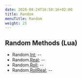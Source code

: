 ```yaml
---
date: 2020-08-24T16:50:16+02:00
title: Random
menuTitle: Random
weight: 25
---
```


## Random Methods (Lua)
- Random.[Int](int); -- 
- Random.[Real](real); -- 
- Random.[Roll](roll); -- 
- Random.[RollReal](rollreal); -- 
